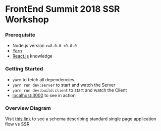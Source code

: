# FrontEnd Summit 2018 SSR Workshop

### Prerequisite
* Node.js version `>=8.0.0 <9.0.0`
* [Yarn](https://yarnpkg.com/lang/en/)
* [React.js](https://reactjs.org/) knowledge

### Getting Started
* `yarn` to fetch all dependencies. 
* `yarn run dev:server` to start and watch the Server 
* `yarn run dev:build:client` to start and watch the Client 
* [localhost:3000](http://localhost:3000) to see in action 

### Overview Diagram 
Visit [this link](https://drive.google.com/file/d/1_WJJ8NNx8CJL7PsqTh9AlucBtbCdE3br/view?usp=sharing) to see a schema describing standard single page application flow vs SSR

